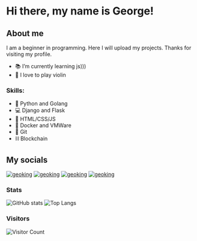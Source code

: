 # Hi there, my name is George!

## About me
I am a beginner in programming. Here I will upload my projects. Thanks for visiting my profile.
* 📚 I’m currently learning js)))
* 🎻 I love to play violin

### Skills: 
* 🐍 Python and Golang
* 💻 Django and Flask
* 📄 HTML/CSS/JS
* 🚢 Docker and VMWare
* 🌳 Git
* ⛓️ Blockchain


## My socials


[![geoking](https://img.icons8.com/fluency/48/000000/instagram-new.png)][instagram]
[![geoking](https://img.icons8.com/material-outlined/48/000000/github.png)][github]
[![geoking](https://img.icons8.com/office/48/000000/reddit.png)][reddit]
[![geoking](https://img.icons8.com/color/50/000000/codepen.png)][cpen]


### Stats
![GitHub stats](https://github-readme-stats.vercel.app/api?username=geoking1907&show_icons=true&theme=dark&hide=contribs,prs)
![Top Langs](https://github-readme-stats.vercel.app/api/top-langs/?username=geoking1907&layout=compact&theme=dark)


### Visitors 
![Visitor Count](https://profile-counter.glitch.me/{geoking1907}/count.svg)
<br />

[instagram]: https://www.instagram.com/geokingcode/
[github]: https://github.com/geoking1907/
[reddit]: https://www.reddit.com/user/geoking_
[cpen]: https://codepen.io/geoking_

